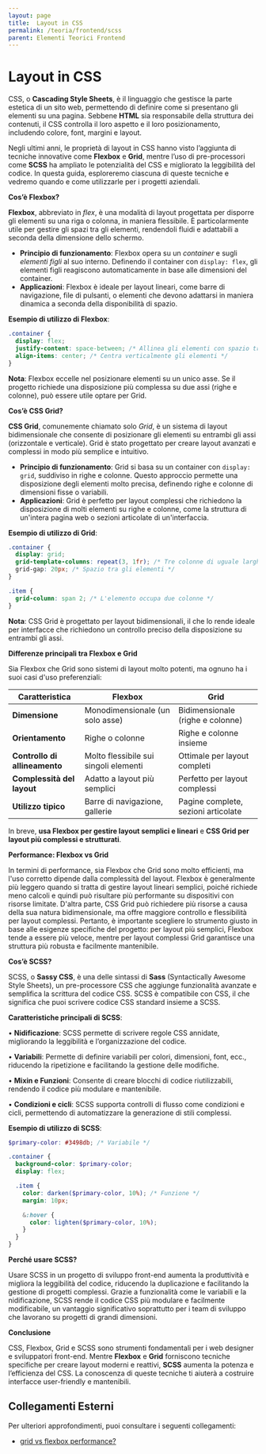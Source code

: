 ```yaml
---
layout: page
title:  Layout in CSS
permalink: /teoria/frontend/scss
parent: Elementi Teorici Frontend
---
```


# Layout in CSS

CSS, o **Cascading Style Sheets**, è il linguaggio che gestisce la parte estetica di un sito web, permettendo di definire come si presentano gli elementi su una pagina. Sebbene **HTML** sia responsabile della struttura dei contenuti, il CSS controlla il loro aspetto e il loro posizionamento, includendo colore, font, margini e layout.

Negli ultimi anni, le proprietà di layout in CSS hanno visto l’aggiunta di tecniche innovative come **Flexbox** e **Grid**, mentre l’uso di pre-processori come **SCSS** ha ampliato le potenzialità del CSS e migliorato la leggibilità del codice. In questa guida, esploreremo ciascuna di queste tecniche e vedremo quando e come utilizzarle per i progetti aziendali.

**Cos’è Flexbox?**

**Flexbox**, abbreviato in *flex*, è una modalità di layout progettata per disporre gli elementi su una riga o colonna, in maniera flessibile. È particolarmente utile per gestire gli spazi tra gli elementi, rendendoli fluidi e adattabili a seconda della dimensione dello schermo.

- **Principio di funzionamento**: Flexbox opera su un *container* e sugli *elementi figli* al suo interno. Definendo il container con `display: flex`, gli elementi figli reagiscono automaticamente in base alle dimensioni del container.
- **Applicazioni**: Flexbox è ideale per layout lineari, come barre di navigazione, file di pulsanti, o elementi che devono adattarsi in maniera dinamica a seconda della disponibilità di spazio.

**Esempio di utilizzo di Flexbox**:

```css
.container {
  display: flex;
  justify-content: space-between; /* Allinea gli elementi con spazio tra loro */
  align-items: center; /* Centra verticalmente gli elementi */
}
```

**Nota**: Flexbox eccelle nel posizionare elementi su un unico asse. Se il progetto richiede una disposizione più complessa su due assi (righe e colonne), può essere utile optare per Grid.

**Cos’è CSS Grid?**

**CSS Grid**, comunemente chiamato solo *Grid*, è un sistema di layout bidimensionale che consente di posizionare gli elementi su entrambi gli assi (orizzontale e verticale). Grid è stato progettato per creare layout avanzati e complessi in modo più semplice e intuitivo.

- **Principio di funzionamento**: Grid si basa su un container con `display: grid`, suddiviso in righe e colonne. Questo approccio permette una disposizione degli elementi molto precisa, definendo righe e colonne di dimensioni fisse o variabili.
- **Applicazioni**: Grid è perfetto per layout complessi che richiedono la disposizione di molti elementi su righe e colonne, come la struttura di un'intera pagina web o sezioni articolate di un'interfaccia.

**Esempio di utilizzo di Grid**:

```css
.container {
  display: grid;
  grid-template-columns: repeat(3, 1fr); /* Tre colonne di uguale larghezza */
  grid-gap: 20px; /* Spazio tra gli elementi */
}

.item {
  grid-column: span 2; /* L'elemento occupa due colonne */
}
```

**Nota**: CSS Grid è progettato per layout bidimensionali, il che lo rende ideale per interfacce che richiedono un controllo preciso della disposizione su entrambi gli assi.

**Differenze principali tra Flexbox e Grid**

Sia Flexbox che Grid sono sistemi di layout molto potenti, ma ognuno ha i suoi casi d'uso preferenziali:

| **Caratteristica** | **Flexbox** | **Grid** |
| --- | --- | --- |
| **Dimensione** | Monodimensionale (un solo asse) | Bidimensionale (righe e colonne) |
| **Orientamento** | Righe o colonne | Righe e colonne insieme |
| **Controllo di allineamento** | Molto flessibile sui singoli elementi | Ottimale per layout completi |
| **Complessità del layout** | Adatto a layout più semplici | Perfetto per layout complessi |
| **Utilizzo tipico** | Barre di navigazione, gallerie | Pagine complete, sezioni articolate |

In breve, **usa Flexbox per gestire layout semplici e lineari** e **CSS Grid per layout più complessi e strutturati**.

**Performance: Flexbox vs Grid**

In termini di performance, sia Flexbox che Grid sono molto efficienti, ma l'uso corretto dipende dalla complessità del layout. Flexbox è generalmente più leggero quando si tratta di gestire layout lineari semplici, poiché richiede meno calcoli e quindi può risultare più performante su dispositivi con risorse limitate. D'altra parte, CSS Grid può richiedere più risorse a causa della sua natura bidimensionale, ma offre maggiore controllo e flessibilità per layout complessi. Pertanto, è importante scegliere lo strumento giusto in base alle esigenze specifiche del progetto: per layout più semplici, Flexbox tende a essere più veloce, mentre per layout complessi Grid garantisce una struttura più robusta e facilmente mantenibile.

**Cos’è SCSS?**

SCSS, o **Sassy CSS**, è una delle sintassi di **Sass** (Syntactically Awesome Style Sheets), un pre-processore CSS che aggiunge funzionalità avanzate e semplifica la scrittura del codice CSS. SCSS è compatibile con CSS, il che significa che puoi scrivere codice CSS standard insieme a SCSS.

**Caratteristiche principali di SCSS**:

•	**Nidificazione**: SCSS permette di scrivere regole CSS annidate, migliorando la leggibilità e l’organizzazione del codice.

•	**Variabili**: Permette di definire variabili per colori, dimensioni, font, ecc., riducendo la ripetizione e facilitando la gestione delle modifiche.

•	**Mixin e Funzioni**: Consente di creare blocchi di codice riutilizzabili, rendendo il codice più modulare e mantenibile.

•	**Condizioni e cicli**: SCSS supporta controlli di flusso come condizioni e cicli, permettendo di automatizzare la generazione di stili complessi.

**Esempio di utilizzo di SCSS**:

```scss
$primary-color: #3498db; /* Variabile */

.container {
  background-color: $primary-color;
  display: flex;

  .item {
    color: darken($primary-color, 10%); /* Funzione */
    margin: 10px;

    &:hover {
      color: lighten($primary-color, 10%);
    }
  }
}
```

**Perché usare SCSS?**

Usare SCSS in un progetto di sviluppo front-end aumenta la produttività e migliora la leggibilità del codice, riducendo la duplicazione e facilitando la gestione di progetti complessi. Grazie a funzionalità come le variabili e la nidificazione, SCSS rende il codice CSS più modulare e facilmente modificabile, un vantaggio significativo soprattutto per i team di sviluppo che lavorano su progetti di grandi dimensioni.

**Conclusione**

CSS, Flexbox, Grid e SCSS sono strumenti fondamentali per i web designer e sviluppatori front-end. Mentre **Flexbox** e **Grid** forniscono tecniche specifiche per creare layout moderni e reattivi, **SCSS** aumenta la potenza e l’efficienza del CSS. La conoscenza di queste tecniche ti aiuterà a costruire interfacce user-friendly e mantenibili.

## Collegamenti Esterni

Per ulteriori approfondimenti, puoi consultare i seguenti collegamenti:

- [grid vs flexbox performance?](https://techblog.smc.it/en/2020-08-03/grid-vs-flexbox-performance)
